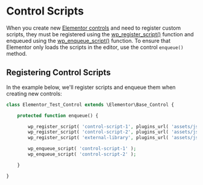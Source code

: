 # Control Scripts

<Badge type="tip" vertical="top" text="Elementor Core" /> <Badge type="warning" vertical="top" text="Intermediate" />

When you create new [Elementor controls](./../controls/) and need to register custom scripts, they must be registered using the [wp_register_script()](https://developer.wordpress.org/reference/functions/wp_register_script/) function and enqueued using the [wp_enqueue_script()](https://developer.wordpress.org/reference/functions/wp_enqueue_script/) function. To ensure that Elementor only loads the scripts in the editor, use the control `enqueue()` method.

## Registering Control Scripts

In the example below, we'll register scripts and enqueue them when creating new controls:

```php
class Elementor_Test_Control extends \Elementor\Base_Control {

	protected function enqueue() {

		wp_register_script( 'control-script-1', plugins_url( 'assets/js/control-script-1.js', __FILE__ ) );
		wp_register_script( 'control-script-2', plugins_url( 'assets/js/control-script-2.js', __FILE__ ), [ 'external-library' ] );
		wp_register_script( 'external-library', plugins_url( 'assets/js/libs/external-library.js', __FILE__ ) );

		wp_enqueue_script( 'control-script-1' );
		wp_enqueue_script( 'control-script-2' );

	}

}
```
